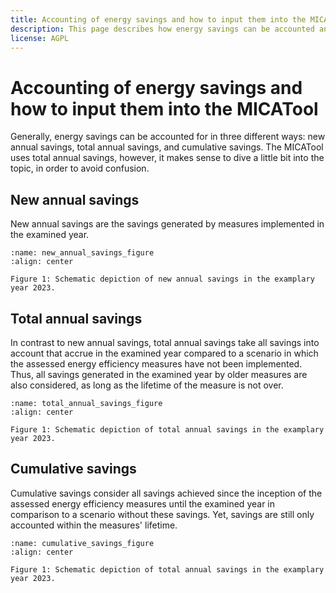 ```yaml
---
title: Accounting of energy savings and how to input them into the MICATool
description: This page describes how energy savings can be accounted and how to input them into the tool
license: AGPL
---
```


<!--
© 2023 Fraunhofer-Gesellschaft e.V., München

SPDX-License-Identifier: AGPL-3.0-or-later
-->



Accounting of energy savings and how to input them into the MICATool
===

Generally, energy savings can be accounted for in three different ways: new annual savings, total annual savings, and 
cumulative savings. The MICATool uses total annual savings, however, it makes sense to dive a little bit into the topic,
in order to avoid confusion.

New annual savings
-

New annual savings are the savings generated by measures implemented in the examined year. 

```{figure} ./new_annual_savings.png
:name: new_annual_savings_figure
:align: center

Figure 1: Schematic depiction of new annual savings in the examplary year 2023.
```

Total annual savings
-

In contrast to new annual savings, total annual savings take all savings into account that accrue in the examined year
compared to a scenario in which the assessed energy efficiency measures have not been implemented. Thus, all savings 
generated in the examined year by older measures are also considered, as long as the lifetime of the measure is not
over.

```{figure} ./total_annual_savings.png
:name: total_annual_savings_figure
:align: center

Figure 1: Schematic depiction of total annual savings in the examplary year 2023.
```

Cumulative savings
-

Cumulative savings consider all savings achieved since the inception of the assessed energy efficiency measures until 
the examined year in comparison to a scenario without these savings. Yet, savings are still only accounted within the 
measures' lifetime.

```{figure} ./cumulative_savings.png
:name: cumulative_savings_figure
:align: center

Figure 1: Schematic depiction of total annual savings in the examplary year 2023.
```